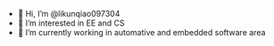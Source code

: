 - 👋 Hi, I’m @likunqiao097304
- 👀 I’m interested in EE and CS
- 🌱 I’m currently working in automative and embedded software area


<!---
likunqiao097304/likunqiao097304 is a ✨ special ✨ repository because its `README.md` (this file) appears on your GitHub profile.
You can click the Preview link to take a look at your changes.
--->
